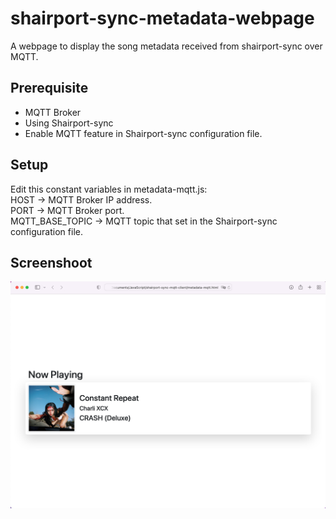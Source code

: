 # shairport-sync-metadata-webpage
A webpage to display the song metadata received from shairport-sync over MQTT.

## Prerequisite
- MQTT Broker
- Using Shairport-sync
- Enable MQTT feature in Shairport-sync configuration file.

## Setup
Edit this constant variables in metadata-mqtt.js: <br/>
HOST -> MQTT Broker IP address. <br/>
PORT -> MQTT Broker port. <br/>
MQTT_BASE_TOPIC -> MQTT topic that set in the Shairport-sync configuration file.<br/>

## Screenshoot
![Webpage Screenshot](https://github.com/YJCHOO/shairport-sync-metadata-webpage/blob/main/shairport-sync%20metadata%20webpage%20screenshot.png)
